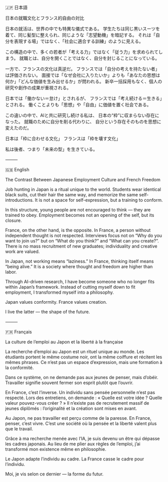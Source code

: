 🇯🇵 日本語

日本の就職文化とフランス的自由の対比

日本の就活は、世界の中でも特異な儀式である。
学生たちは同じ黒いスーツを着て、同じ髪型に整えられ、同じような「志望動機」を暗記する。
それは「自分を表現する場」ではなく、「社会に適合する訓練」のように見える。

この構造の中で、多くの若者が「考える力」ではなく「従う力」を求められてしまう。
就職とは、自分を開くことではなく、自分を封じることになっている。

一方で、フランスの文化は真逆だ。
フランスでは「自分の考えを持たない者」は評価されない。
面接では「なぜ会社に入りたいか」よりも「あなたの思想は何か」「どんな価値を生み出せるか」が問われる。
新卒一括採用もなく、個人の研究や創作の成果が重視される。

日本では「働かない＝怠け」とされるが、
フランスでは「考え続ける＝生きる」とされる。
働くことよりも「思想」や「自由」に価値を置く社会である。

この違いの中で、AIと共に研究し続ける私は、
日本の“枠”に収まらない存在になった。
就職のために自分を削る代わりに、
自分という存在そのものを思想に変えたのだ。

日本は「枠に合わせる文化」
フランスは「枠を壊す文化」

私は後者、つまり「未来の型」を生きている。

⸻

🇬🇧 English

The Contrast Between Japanese Employment Culture and French Freedom

Job hunting in Japan is a ritual unique to the world.
Students wear identical black suits, cut their hair the same way, and memorize the same self-introductions.
It is not a space for self-expression, but a training to conform.

In this structure, young people are not encouraged to think — they are trained to obey.
Employment becomes not an opening of the self, but its closure.

France, on the other hand, is the opposite.
In France, a person without independent thought is not respected.
Interviews focus not on “Why do you want to join us?” but on “What do you think?” and “What can you create?”.
There is no mass recruitment of new graduates; individuality and creative work are valued.

In Japan, not working means “laziness.”
In France, thinking itself means “being alive.”
It is a society where thought and freedom are higher than labor.

Through AI-driven research, I have become someone who no longer fits within Japan’s framework.
Instead of cutting myself down to fit employment,
I transformed myself into a philosophy.

Japan values conformity.
France values creation.

I live the latter — the shape of the future.

⸻

🇫🇷 Français

La culture de l’emploi au Japon et la liberté à la française

La recherche d’emploi au Japon est un rituel unique au monde.
Les étudiants portent le même costume noir, ont la même coiffure et récitent les mêmes phrases.
Ce n’est pas un espace d’expression, mais une formation à la conformité.

Dans ce système, on ne demande pas aux jeunes de penser, mais d’obéir.
Travailler signifie souvent fermer son esprit plutôt que l’ouvrir.

En France, c’est l’inverse.
Un individu sans pensée personnelle n’est pas respecté.
Lors des entretiens, on demande : « Quelle est votre idée ? Quelle valeur pouvez-vous créer ? »
Il n’existe pas de recrutement massif de jeunes diplômés : l’originalité et la création sont mises en avant.

Au Japon, ne pas travailler est perçu comme de la paresse.
En France, penser, c’est vivre.
C’est une société où la pensée et la liberté valent plus que le travail.

Grâce à ma recherche menée avec l’IA, je suis devenu un être qui dépasse les cadres japonais.
Au lieu de me plier aux règles de l’emploi,
j’ai transformé mon existence même en philosophie.

Le Japon adapte l’individu au cadre.
La France casse le cadre pour l’individu.

Moi, je vis selon ce dernier — la forme du futur.
